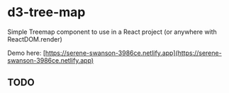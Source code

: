 # d3-tree-map

Simple Treemap component to use in a React project (or anywhere with ReactDOM.render)

Demo here: [https://serene-swanson-3986ce.netlify.app](https://serene-swanson-3986ce.netlify.app)

## TODO
